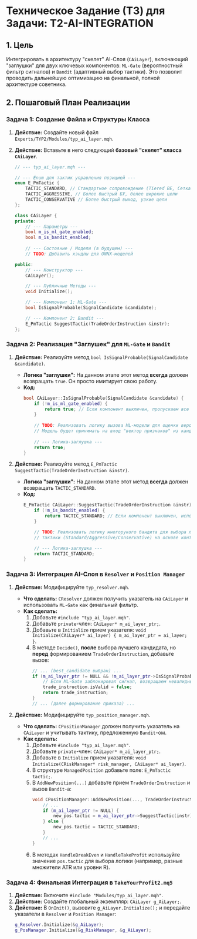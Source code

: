 ﻿# Техническое Задание (ТЗ) для Задачи: T2-AI-INTEGRATION

## 1. Цель

Интегрировать в архитектуру "скелет" AI-Слоя (`CAiLayer`), включающий "заглушки" для двух ключевых компонентов: `ML-Gate` (вероятностный фильтр сигналов) и `Bandit` (адаптивный выбор тактики). Это позволит проводить дальнейшую оптимизацию на финальной, полной архитектуре советника.

## 2. Пошаговый План Реализации

### **Задача 1: Создание Файла и Структуры Класса**

1.  **Действие:** Создайте новый файл `Experts/TYP2/Modules/typ_ai_layer.mqh`.
2.  **Действие:** Вставьте в него следующий **базовый "скелет" класса `CAiLayer`**.

    ```cpp
    // --- typ_ai_layer.mqh ---

    // --- Enum для тактик управления позицией ---
    enum E_PmTactic {
        TACTIC_STANDARD, // Стандартное сопровождение (Tiered BE, Сетка ТП)
        TACTIC_AGGRESSIVE, // Более быстрый БУ, более широкие цели
        TACTIC_CONSERVATIVE // Более быстрый выход, узкие цели
    };

    class CAiLayer {
    private:
        // --- Параметры ---
        bool m_is_ml_gate_enabled;
        bool m_is_bandit_enabled;
        
        // --- Состояние / Модели (в будущем) ---
        // TODO: Добавить хэндлы для ONNX-моделей

    public:
        // --- Конструктор ---
        CAiLayer();

        // --- Публичные Методы ---
        void Initialize();

        // --- Компонент 1: ML-Gate ---
        bool IsSignalProbable(SignalCandidate &candidate);

        // --- Компонент 2: Bandit ---
        E_PmTactic SuggestTactic(TradeOrderInstruction &instr);
    };
    ```

### **Задача 2: Реализация "Заглушек" для `ML-Gate` и `Bandit`**

1.  **Действие:** Реализуйте метод `bool IsSignalProbable(SignalCandidate &candidate)`.
    *   **Логика "заглушки":** На данном этапе этот метод **всегда** должен возвращать `true`. Он просто имитирует свою работу.
    *   **Код:**
        ```cpp
        bool CAiLayer::IsSignalProbable(SignalCandidate &candidate) {
            if (!m_is_ml_gate_enabled) {
                return true; // Если компонент выключен, пропускаем все
            }
            
            // TODO: Реализовать логику вызова ML-модели для оценки вероятности P(TP > SL).
            // Модель будет принимать на вход "вектор признаков" из кандидата.
            
            // --- Логика-заглушка ---
            return true;
        }
        ```

2.  **Действие:** Реализуйте метод `E_PmTactic SuggestTactic(TradeOrderInstruction &instr)`.
    *   **Логика "заглушки":** На данном этапе этот метод **всегда** должен возвращать `TACTIC_STANDARD`.
    *   **Код:**
        ```cpp
        E_PmTactic CAiLayer::SuggestTactic(TradeOrderInstruction &instr) {
            if (!m_is_bandit_enabled) {
                return TACTIC_STANDARD; // Если компонент выключен, используем стандартную тактику
            }

            // TODO: Реализовать логику многорукого бандита для выбора лучшей
            // тактики (Standard/Aggressive/Conservative) на основе контекста.

            // --- Логика-заглушка ---
            return TACTIC_STANDARD;
        }
        ```

### **Задача 3: Интеграция AI-Слоя в `Resolver` и `Position Manager`**

1.  **Действие:** Модифицируйте `typ_resolver.mqh`.
    *   **Что сделать:** `CResolver` должен получить указатель на `CAiLayer` и использовать `ML-Gate` как финальный фильтр.
    *   **Как сделать:**
        1.  Добавьте `#include "typ_ai_layer.mqh"`.
        2.  Добавьте `private`-член: `CAiLayer* m_ai_layer_ptr;`.
        3.  Добавьте в `Initialize` прием указателя: `void Initialize(CAiLayer* ai_layer) { m_ai_layer_ptr = ai_layer; }`.
        4.  В методе `Decide()`, **после** выбора лучшего кандидата, но **перед** формированием `TradeOrderInstruction`, добавьте вызов:
            ```cpp
            // ... (best_candidate выбран) ...
            if (m_ai_layer_ptr != NULL && !m_ai_layer_ptr->IsSignalProbable(best_candidate)) {
                // Если ML-Gate заблокировал сигнал, возвращаем невалидный приказ
                trade_instruction.isValid = false;
                return trade_instruction;
            }
            // ... (далее формирование приказа) ...
            ```

2.  **Действие:** Модифицируйте `typ_position_manager.mqh`.
    *   **Что сделать:** `CPositionManager` должен получить указатель на `CAiLayer` и учитывать тактику, предложенную `Bandit`-ом.
    *   **Как сделать:**
        1.  Добавьте `#include "typ_ai_layer.mqh"`.
        2.  Добавьте `private`-член: `CAiLayer* m_ai_layer_ptr;`.
        3.  Добавьте в `Initialize` прием указателя: `void Initialize(CRiskManager* risk_manager, CAiLayer* ai_layer)`.
        4.  В структуре `ManagedPosition` добавьте поле: `E_PmTactic tactic;`.
        5.  В `AddNewPosition(...)` добавьте прием `TradeOrderInstruction` и вызов `Bandit`-а:
            ```cpp
            void CPositionManager::AddNewPosition(..., TradeOrderInstruction &instr) {
                // ...
                if (m_ai_layer_ptr != NULL) {
                    new_pos.tactic = m_ai_layer_ptr->SuggestTactic(instr);
                } else {
                    new_pos.tactic = TACTIC_STANDARD;
                }
                // ...
            }
            ```
        6.  В методах `HandleBreakEven` и `HandleTakeProfit` используйте значение `pos.tactic` для выбора логики (например, разные множители ATR или уровни R).

### **Задача 4: Финальная Интеграция в `TakeYourProfit2.mq5`**

1.  **Действие:** Включите `#include "Modules/typ_ai_layer.mqh"`.
2.  **Действие:** Создайте глобальный экземпляр: `CAiLayer g_AiLayer;`.
3.  **Действие:** В `OnInit()`, вызовите `g_AiLayer.Initialize();` и передайте указатели в `Resolver` и `Position Manager`:
    ```cpp
    g_Resolver.Initialize(&g_AiLayer);
    g_PosManager.Initialize(&g_RiskManager, &g_AiLayer);
    ```